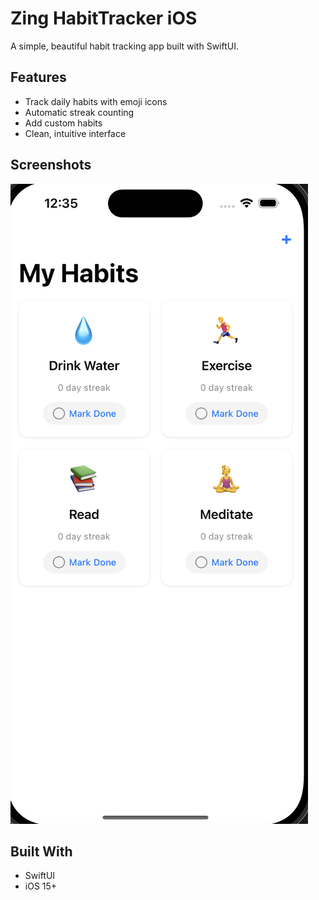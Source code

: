 # Zing HabitTracker iOS

A simple, beautiful habit tracking app built with SwiftUI.

## Features
- Track daily habits with emoji icons
- Automatic streak counting
- Add custom habits
- Clean, intuitive interface

## Screenshots
![Zing Habit Tracker Demo](../ZingDemo.png)

## Built With
- SwiftUI
- iOS 15+
